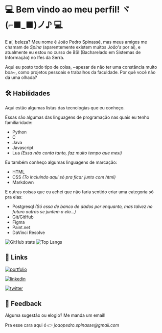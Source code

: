 
# 💻 Bem vindo ao meu perfil! ヾ(⌐■_■)ノ♪ 💻
E aí, beleza? Meu nome é João Pedro Spinassé, mas meus amigos me chamam de *Spina* (aparentemente existem muitos _João's_ por aí), e atualmente eu estou no curso de BSI (Bacharelado em Sistemas de Informação) no Ifes da Serra.

Aqui eu posto todo tipo de coisa, ~apesar de não ter uma constância muito boa~, como projetos pessoais e trabalhos da faculdade. Por quê você não dá uma olhada?

## 🛠 Habilidades

Aqui estão algumas listas das tecnologias que eu conheço.

Essas são algumas das linguagens de programação nas quais eu tenho familiaridade:
* Python
* C
* Java
* Javascript
* Lua _(Essa não conta tanto, faz muito tempo que mexi)_

Eu também conheço algumas linguagens de marcação:
* HTML
* CSS _(To incluindo aqui só pra ficar junto com html)_
* Markdown

E outras coisas que eu achei que não faria sentido criar uma categoria só pra elas:
* Postgresql _(Só essa de banco de dados por enquanto, mas talvez no futuro outras se juntem a ela...)_
* Git/GitHub
* Figma
* Paint.net
* DaVinci Resolve

![GitHub stats](https://github-readme-stats.vercel.app/api?username=JP-76&show_icons=true&theme=transparent)
![Top Langs](https://github-readme-stats.vercel.app/api/top-langs/?username=JP-76&layout=compact&theme=transparent)

## 🔗 Links
[![portfolio](https://img.shields.io/badge/my_portfolio-000?style=for-the-badge&logo=ko-fi&logoColor=white)](https://jp-76.github.io/portfolio/)

[![linkedin](https://img.shields.io/badge/linkedin-0A66C2?style=for-the-badge&logo=linkedin&logoColor=white)](https://www.linkedin.com/in/jo%C3%A3o-pedro-spinass%C3%A9-viana-a62543239/)

[![twitter](https://img.shields.io/badge/twitter-1DA1F2?style=for-the-badge&logo=twitter&logoColor=white)](https://twitter.com/joao_spinasse)


## 🔁 Feedback

Alguma sugestão ou elogio? Me manda um email!

Pra esse cara aqui ó 👉 _joaopedro.spinasse@gmail.com_

